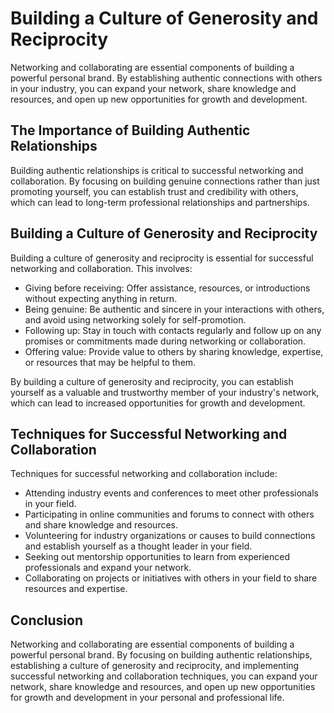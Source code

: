 Building a Culture of Generosity and Reciprocity
=========================================================================================

Networking and collaborating are essential components of building a powerful personal brand. By establishing authentic connections with others in your industry, you can expand your network, share knowledge and resources, and open up new opportunities for growth and development.

The Importance of Building Authentic Relationships
--------------------------------------------------

Building authentic relationships is critical to successful networking and collaboration. By focusing on building genuine connections rather than just promoting yourself, you can establish trust and credibility with others, which can lead to long-term professional relationships and partnerships.

Building a Culture of Generosity and Reciprocity
------------------------------------------------

Building a culture of generosity and reciprocity is essential for successful networking and collaboration. This involves:

* Giving before receiving: Offer assistance, resources, or introductions without expecting anything in return.
* Being genuine: Be authentic and sincere in your interactions with others, and avoid using networking solely for self-promotion.
* Following up: Stay in touch with contacts regularly and follow up on any promises or commitments made during networking or collaboration.
* Offering value: Provide value to others by sharing knowledge, expertise, or resources that may be helpful to them.

By building a culture of generosity and reciprocity, you can establish yourself as a valuable and trustworthy member of your industry's network, which can lead to increased opportunities for growth and development.

Techniques for Successful Networking and Collaboration
------------------------------------------------------

Techniques for successful networking and collaboration include:

* Attending industry events and conferences to meet other professionals in your field.
* Participating in online communities and forums to connect with others and share knowledge and resources.
* Volunteering for industry organizations or causes to build connections and establish yourself as a thought leader in your field.
* Seeking out mentorship opportunities to learn from experienced professionals and expand your network.
* Collaborating on projects or initiatives with others in your field to share resources and expertise.

Conclusion
----------

Networking and collaborating are essential components of building a powerful personal brand. By focusing on building authentic relationships, establishing a culture of generosity and reciprocity, and implementing successful networking and collaboration techniques, you can expand your network, share knowledge and resources, and open up new opportunities for growth and development in your personal and professional life.
